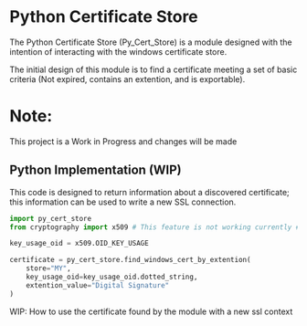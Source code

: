 # Python Certificate Store

The Python Certificate Store (Py_Cert_Store) is a module designed with the intention of interacting with the windows certificate store.

The initial design of this module is to find a certificate meeting a set of basic criteria (Not expired, contains an extention, and is exportable).

# Note:

This project is a Work in Progress and changes will be made

## Python Implementation (WIP)

This code is designed to return information about a discovered certificate; this information can be used to write a new SSL connection.

```python
import py_cert_store
from cryptography import x509 # This feature is not working currently # Optional, but highly recomended

key_usage_oid = x509.OID_KEY_USAGE

certificate = py_cert_store.find_windows_cert_by_extention(
    store="MY",
    key_usage_oid=key_usage_oid.dotted_string,
    extention_value="Digital Signature"
)
```

WIP: How to use the certificate found by the module with a new ssl context
